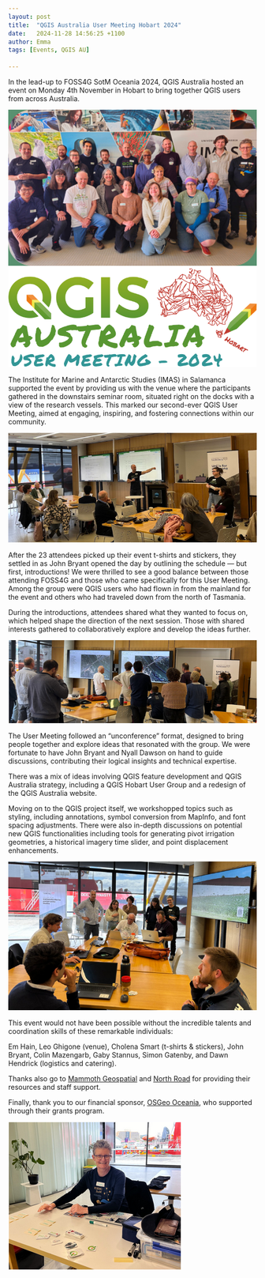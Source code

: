 ```yaml
---
layout: post
title:  "QGIS Australia User Meeting Hobart 2024"
date:   2024-11-28 14:56:25 +1100
author: Emma
tags: [Events, QGIS AU]

---
```


In the lead-up to FOSS4G SotM Oceania 2024, QGIS Australia hosted an event on Monday 4th November in Hobart to bring together QGIS users from across Australia.

<div class="inline-images">
  <img class="centered-image w-50" src="/assets/img/posts/QGIS_UM_rounded_small.jpg" alt="Group photo"/>
  <img class="centered-image w-50" src="/assets/img/posts/2024_meeting_logo.png" alt="Logo"/>
</div>

The Institute for Marine and Antarctic Studies (IMAS) in Salamanca supported the event by providing us with the venue where the participants gathered in the downstairs seminar room, situated right on the docks with a view of the research vessels. This marked our second-ever QGIS User Meeting, aimed at engaging, inspiring, and fostering connections within our community.

<img class="centered-image" src="/assets/img/posts/UM2024p1.png" alt="Intro photo"/>

After the 23 attendees picked up their event t-shirts and stickers, they settled in as John Bryant opened the day by outlining the schedule — but first, introductions! We were thrilled to see a good balance between those attending FOSS4G and those who came specifically for this User Meeting. Among the group were QGIS users who had flown in from the mainland for the event and others who had traveled down from the north of Tasmania.

During the introductions, attendees shared what they wanted to focus on, which helped shape the direction of the next session. Those with shared interests gathered to collaboratively explore and develop the ideas further.

<img class="centered-image" src="/assets/img/posts//UM2024p2.png" alt= "Study photo"/>

The User Meeting followed an “unconference” format, designed to bring people together and explore ideas that resonated with the group. We were fortunate to have John Bryant and Nyall Dawson on hand to guide discussions, contributing their logical insights and technical expertise.

There was a mix of ideas involving QGIS feature development and QGIS Australia strategy, including a QGIS Hobart User Group and a redesign of the QGIS Australia website. 

Moving on to the QGIS project itself, we workshopped topics such as styling, including annotations, symbol conversion from MapInfo, and font spacing adjustments. There were also in-depth discussions on potential new QGIS functionalities including tools for generating pivot irrigation geometries, a historical imagery time slider, and point displacement enhancements.

<img class="centered-image" src="/assets/img/posts/UM2024p3.png" alt= "People looking at computers"/>

This event would not have been possible without the incredible talents and coordination skills of these remarkable individuals:

Em Hain, Leo Ghigone (venue), Cholena Smart (t-shirts & stickers), John Bryant, Colin Mazengarb, Gaby Stannus, Simon Gatenby, and Dawn Hendrick (logistics and catering). 

<p>Thanks also go to <a href="https://mammothgeospatial.com/" target="_blank">Mammoth Geospatial</a> and <a href="https://north-road.com/" target="_blank">North Road</a> for providing their resources and staff support.</p>

<p>Finally, thank you to our financial sponsor, <a href="https://osgeo-oceania.org/" target="_blank">OSGeo Oceania</a>, who supported through their grants program.</p>

<img class="centered-image" src="/assets/img/posts/UM2024dawn.png" alt= "Dawn"/>
